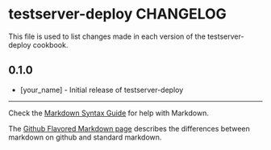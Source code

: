 testserver-deploy CHANGELOG
===========================

This file is used to list changes made in each version of the testserver-deploy cookbook.

0.1.0
-----
- [your_name] - Initial release of testserver-deploy

- - -
Check the [Markdown Syntax Guide](http://daringfireball.net/projects/markdown/syntax) for help with Markdown.

The [Github Flavored Markdown page](http://github.github.com/github-flavored-markdown/) describes the differences between markdown on github and standard markdown.
